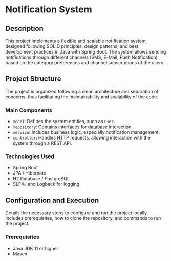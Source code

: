 # Notification System

## Description
This project implements a flexible and scalable notification system, designed following SOLID principles, design patterns, and best development practices in Java with Spring Boot. The system allows sending notifications through different channels (SMS, E-Mail, Push Notification) based on the category preferences and channel subscriptions of the users.

## Project Structure
The project is organized following a clean architecture and separation of concerns, thus facilitating the maintainability and scalability of the code.

### Main Components
- `model`: Defines the system entities, such as `User`.
- `repository`: Contains interfaces for database interaction.
- `service`: Includes business logic, especially notification management.
- `controller`: Handles HTTP requests, allowing interaction with the system through a REST API.

### Technologies Used
- Spring Boot
- JPA / Hibernate
- H2 Database / PostgreSQL
- SLF4J and Logback for logging

## Configuration and Execution
Details the necessary steps to configure and run the project locally. Includes prerequisites, how to clone the repository, and commands to run the project.

### Prerequisites
- Java JDK 11 or higher
- Maven

